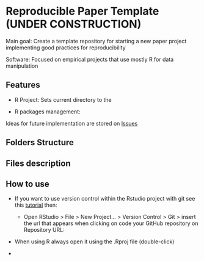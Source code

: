 # Reproducible Paper Template (UNDER CONSTRUCTION)

Main goal: Create a template repository for starting a new paper project implementing good practices for reproducibility

Software: Focused on empirical projects that use mostly R for data manipulation

## Features

* R Project: Sets current directory to the 

* R packages management: 

Ideas for future implementation are stored on [Issues](https://github.com/jpgmv1998/reproducible_paper_template/issues)

## Folders Structure

## Files description

## How to use


* If you want to use version control within the Rstudio project with git see this [tutorial](https://happygitwithr.com/) then:
    * Open RStudio > File > New Project... > Version Control > Git > insert the url that appears when clicking on code your GitHub repository on Repository URL:

* When using R always open it using the .Rproj file (double-click)

*
